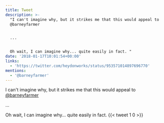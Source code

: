 ```yaml
---
title: Tweet
description: >-
  "I can't imagine why, but it strikes me that this would appeal to
  @barneyfarmer 


  ...


  Oh wait, I can imagine why... quite easily in fact. "
date: '2018-01-17T10:01:54+00:00'
links:
  - 'https://twitter.com/heydonworks/status/953571014897696770'
mentions:
  - '@barneyfarmer'
---
```

I can't imagine why, but it strikes me that this would appeal to [@barneyfarmer](https://twitter.com/@barneyfarmer) 

...

Oh wait, I can imagine why... quite easily in fact. 
      {{< tweet 1 0 >}}
    
